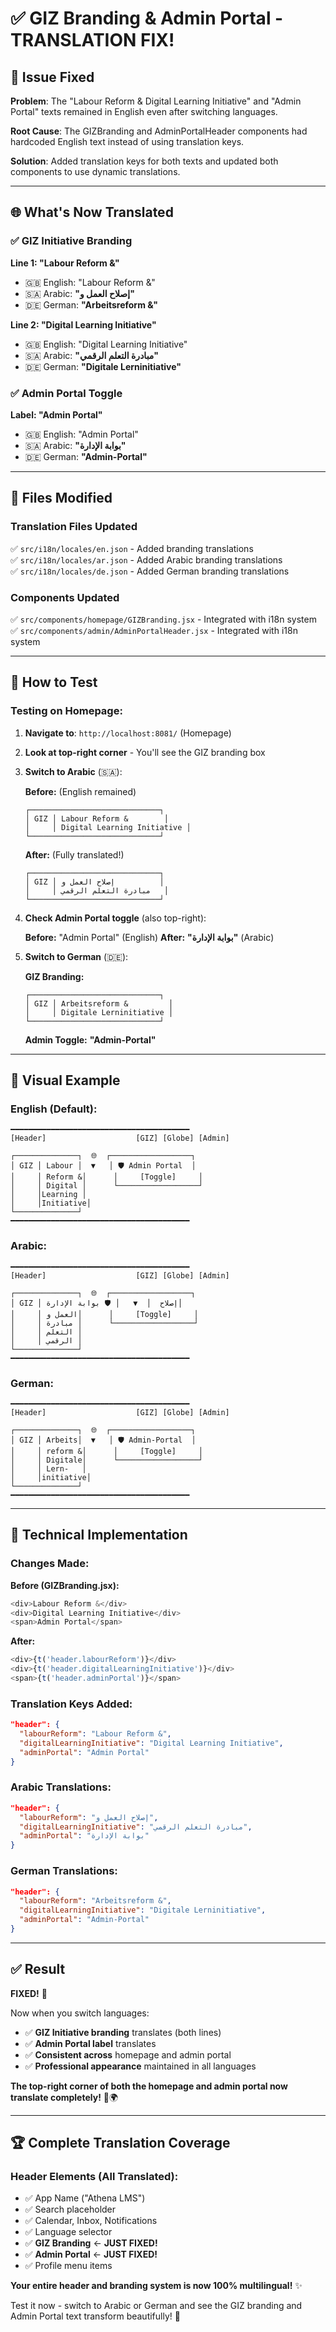 # ✅ GIZ Branding & Admin Portal - TRANSLATION FIX!

## 🔧 Issue Fixed

**Problem**: The "Labour Reform & Digital Learning Initiative" and "Admin Portal" texts remained in English even after switching languages.

**Root Cause**: The GIZBranding and AdminPortalHeader components had hardcoded English text instead of using translation keys.

**Solution**: Added translation keys for both texts and updated both components to use dynamic translations.

---

## 🌐 What's Now Translated

### ✅ **GIZ Initiative Branding**

**Line 1: "Labour Reform &"**
- 🇬🇧 English: "Labour Reform &"
- 🇸🇦 Arabic: **"إصلاح العمل و"**
- 🇩🇪 German: **"Arbeitsreform &"**

**Line 2: "Digital Learning Initiative"**
- 🇬🇧 English: "Digital Learning Initiative"
- 🇸🇦 Arabic: **"مبادرة التعلم الرقمي"**
- 🇩🇪 German: **"Digitale Lerninitiative"**

### ✅ **Admin Portal Toggle**

**Label: "Admin Portal"**
- 🇬🇧 English: "Admin Portal"
- 🇸🇦 Arabic: **"بوابة الإدارة"**
- 🇩🇪 German: **"Admin-Portal"**

---

## 📁 Files Modified

### Translation Files Updated
✅ `src/i18n/locales/en.json` - Added branding translations  
✅ `src/i18n/locales/ar.json` - Added Arabic branding translations  
✅ `src/i18n/locales/de.json` - Added German branding translations  

### Components Updated
✅ `src/components/homepage/GIZBranding.jsx` - Integrated with i18n system  
✅ `src/components/admin/AdminPortalHeader.jsx` - Integrated with i18n system  

---

## 🧪 How to Test

### Testing on Homepage:

1. **Navigate to**: `http://localhost:8081/` (Homepage)
2. **Look at top-right corner** - You'll see the GIZ branding box
3. **Switch to Arabic** (🇸🇦):

   **Before:** (English remained)
   ```
   ┌─────────────────────────────┐
   │ GIZ │ Labour Reform &        │
   │     │ Digital Learning Initiative │
   └─────────────────────────────┘
   ```

   **After:** (Fully translated!)
   ```
   ┌─────────────────────────────┐
   │ GIZ │ إصلاح العمل و          │
   │     │ مبادرة التعلم الرقمي   │
   └─────────────────────────────┘
   ```

4. **Check Admin Portal toggle** (also top-right):

   **Before:** "Admin Portal" (English)
   **After:** **"بوابة الإدارة"** (Arabic)

5. **Switch to German** (🇩🇪):

   **GIZ Branding:**
   ```
   ┌─────────────────────────────┐
   │ GIZ │ Arbeitsreform &         │
   │     │ Digitale Lerninitiative │
   └─────────────────────────────┘
   ```

   **Admin Toggle:** **"Admin-Portal"**

---

## 🎯 Visual Example

### English (Default):
```
━━━━━━━━━━━━━━━━━━━━━━━━━━━━━━━━━━━━━━━━
[Header]                    [GIZ] [Globe] [Admin]

┌──────────────┐  🌐  ┌──────────────────┐
│ GIZ │ Labour │  ▼   │ 🛡️ Admin Portal  │
│     │ Reform &│      │     [Toggle]     │
│     │ Digital │      └──────────────────┘
│     │Learning │
│     │Initiative│
└──────────────┘
━━━━━━━━━━━━━━━━━━━━━━━━━━━━━━━━━━━━━━━━
```

### Arabic:
```
━━━━━━━━━━━━━━━━━━━━━━━━━━━━━━━━━━━━━━━━
[Header]                    [GIZ] [Globe] [Admin]

┌──────────────┐  🌐  ┌──────────────────┐
│ GIZ │ إصلاح  │  ▼   │ 🛡️ بوابة الإدارة│
│     │ العمل و│      │     [Toggle]     │
│     │ مبادرة │      └──────────────────┘
│     │ التعلم │
│     │ الرقمي │
└──────────────┘
━━━━━━━━━━━━━━━━━━━━━━━━━━━━━━━━━━━━━━━━
```

### German:
```
━━━━━━━━━━━━━━━━━━━━━━━━━━━━━━━━━━━━━━━━
[Header]                    [GIZ] [Globe] [Admin]

┌──────────────┐  🌐  ┌──────────────────┐
│ GIZ │ Arbeits│  ▼   │ 🛡️ Admin-Portal  │
│     │ reform &│      │     [Toggle]     │
│     │ Digitale│      └──────────────────┘
│     │ Lern-   │
│     │initiative│
└──────────────┘
━━━━━━━━━━━━━━━━━━━━━━━━━━━━━━━━━━━━━━━━
```

---

## 🔧 Technical Implementation

### Changes Made:

**Before (GIZBranding.jsx):**
```javascript
<div>Labour Reform &</div>
<div>Digital Learning Initiative</div>
<span>Admin Portal</span>
```

**After:**
```javascript
<div>{t('header.labourReform')}</div>
<div>{t('header.digitalLearningInitiative')}</div>
<span>{t('header.adminPortal')}</span>
```

### Translation Keys Added:
```json
"header": {
  "labourReform": "Labour Reform &",
  "digitalLearningInitiative": "Digital Learning Initiative",
  "adminPortal": "Admin Portal"
}
```

### Arabic Translations:
```json
"header": {
  "labourReform": "إصلاح العمل و",
  "digitalLearningInitiative": "مبادرة التعلم الرقمي",
  "adminPortal": "بوابة الإدارة"
}
```

### German Translations:
```json
"header": {
  "labourReform": "Arbeitsreform &",
  "digitalLearningInitiative": "Digitale Lerninitiative",
  "adminPortal": "Admin-Portal"
}
```

---

## ✅ Result

**FIXED!** 🎉

Now when you switch languages:
- ✅ **GIZ Initiative branding** translates (both lines)
- ✅ **Admin Portal label** translates
- ✅ **Consistent across** homepage and admin portal
- ✅ **Professional appearance** maintained in all languages

**The top-right corner of both the homepage and admin portal now translate completely!** 🚀🌍

---

## 🏆 Complete Translation Coverage

### Header Elements (All Translated):
- ✅ App Name ("Athena LMS")
- ✅ Search placeholder
- ✅ Calendar, Inbox, Notifications
- ✅ Language selector
- ✅ **GIZ Branding** ← **JUST FIXED!**
- ✅ **Admin Portal** ← **JUST FIXED!**
- ✅ Profile menu items

**Your entire header and branding system is now 100% multilingual!** ✨

Test it now - switch to Arabic or German and see the GIZ branding and Admin Portal text transform beautifully! 🎉
